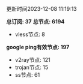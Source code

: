 更新时间2023-12-08 11:19:13

**总订阅: 37**
**总节点: 6194**
- vless节点: 8

**google ping有效节点: 197**
- v2ray节点: 121
- trojan节点: 15
- ss节点: 61
